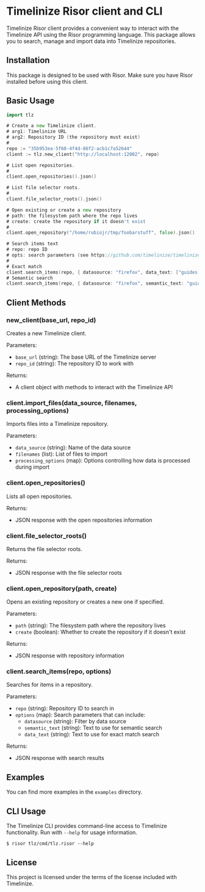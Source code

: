 # Timelinize Risor client and CLI

Timelinize Risor client provides a convenient way to interact with the Timelinize API using the Risor programming language. This package allows you to search, manage and import data into Timelinize repositories.

## Installation

This package is designed to be used with Risor. Make sure you have Risor installed before using this client.

## Basic Usage

```Go
import tlz

# Create a new Timelinize client.
# arg1: Timelinize URL
# arg2: Repository ID (the repository must exist)
#
repo := "35b953ea-5f60-4f4d-86f2-acb1c7a52644"
client := tlz.new_client("http://localhost:12002", repo)

# List open repositories.
#
client.open_repositories().json()

# List file selector roots.
#
client.file_selector_roots().json()

# Open existing or create a new repository
# path: the filesystem path where the repo lives
# create: create the repository if it doesn't exist
#
client.open_repository("/home/rubiojr/tmp/foobarstuff", false).json()

# Search items text
# repo: repo ID
# opts: search parameters (see https://github.com/timelinize/timelinize/blob/9dd00b724c1497df262be90f04229ac1b22e7f59/timeline/search.go#L40)
#
# Exact match
client.search_items(repo, { datasource: "firefox", data_text: ["guides and information"] }).json()
# Semantic search
client.search_items(repo, { datasource: "firefox", semantic_text: "guides" }).json()
```

## Client Methods

### new_client(base_url, repo_id)

Creates a new Timelinize client.

Parameters:
- `base_url` (string): The base URL of the Timelinize server
- `repo_id` (string): The repository ID to work with

Returns:
- A client object with methods to interact with the Timelinize API

### client.import_files(data_source, filenames, processing_options)

Imports files into a Timelinize repository.

Parameters:
- `data_source` (string): Name of the data source
- `filenames` (list): List of files to import
- `processing_options` (map): Options controlling how data is processed during import

### client.open_repositories()

Lists all open repositories.

Returns:
- JSON response with the open repositories information

### client.file_selector_roots()

Returns the file selector roots.

Returns:
- JSON response with the file selector roots

### client.open_repository(path, create)

Opens an existing repository or creates a new one if specified.

Parameters:
- `path` (string): The filesystem path where the repository lives
- `create` (boolean): Whether to create the repository if it doesn't exist

Returns:
- JSON response with repository information

### client.search_items(repo, options)

Searches for items in a repository.

Parameters:
- `repo` (string): Repository ID to search in
- `options` (map): Search parameters that can include:
  - `datasource` (string): Filter by data source
  - `semantic_text` (string): Text to use for semantic search
  - `data_text` (string): Text to use for exact match search

Returns:
- JSON response with search results

## Examples

You can find more examples in the `examples` directory.

## CLI Usage

The Timelinize CLI provides command-line access to Timelinize functionality. Run with `--help` for usage information.

```
$ risor tlz/cmd/tlz.risor --help
```

## License

This project is licensed under the terms of the license included with Timelinize.
